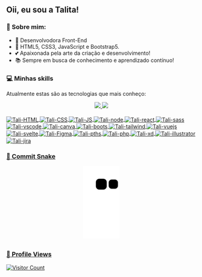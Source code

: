 ## Oii, eu sou a Talita!


### 📘 Sobre mim:
- 🥇  Desenvolvodora Front-End
- 🌱  HTML5, CSS3, JavaScript e Bootstrap5.
- 💕  Apaixonada pela arte da criação e desenvolvimento!
- 📚  Sempre em busca de conhecimento e aprendizado contínuo!


### :computer:  Minhas skills
Atualmente estas são as tecnologias que mais conheço:

<div align="center">
  <a href="https://github.com/TalitaGD">
  <img height="130em" src="https://github-readme-stats.vercel.app/api?username=TalitaGD&show_icons=true&theme=dracula&include_all_commits=true&count_private=true"/>
  <img height="130em" src="https://github-readme-stats.vercel.app/api/top-langs/?username=TalitaGD&layout=compact&langs_count=7&theme=dracula"/></div>

</div>
  <div style="display: inline_block"><br>
  <img align="center" alt="Tali-HTML" height="30" width="40" src="https://cdn.jsdelivr.net/gh/devicons/devicon/icons/html5/html5-original.svg">
  <img align="center" alt="Tali-CSS" height="30" width="40" src="https://cdn.jsdelivr.net/gh/devicons/devicon/icons/css3/css3-original.svg">
  <img align="center" alt="Tali-JS" height="30" width="40" src="https://cdn.jsdelivr.net/gh/devicons/devicon/icons/javascript/javascript-original.svg">
  <img align="center" alt="Tali-node" height="30" width="40" src="https://cdn.jsdelivr.net/gh/devicons/devicon/icons/nodejs/nodejs-original.svg">
  <img align="center" alt="Tali-react" height="30" width="40" src="https://cdn.jsdelivr.net/gh/devicons/devicon/icons/react/react-original.svg">
  <img align="center" alt="Tali-sass" height="30" width="40" src="https://cdn.jsdelivr.net/gh/devicons/devicon/icons/sass/sass-original.svg">
  <img align="center" alt="Tali-vscode" height="30" width="40" src="https://cdn.jsdelivr.net/gh/devicons/devicon/icons/vscode/vscode-original.svg">
  <img align="center" alt="Tali-canva" height="30" width="40" src="https://cdn.jsdelivr.net/gh/devicons/devicon/icons/canva/canva-original.svg">
  <img align="center" alt="Tali-boots" height="30" width="40" src="https://cdn.jsdelivr.net/gh/devicons/devicon/icons/bootstrap/bootstrap-plain.svg" />
  <img align="center" alt="Tali-tailwind" height="30" width="40" src="https://cdn.jsdelivr.net/gh/devicons/devicon/icons/tailwindcss/tailwindcss-plain.svg"/>
  <img align="center" alt="Tali-vuejs" height="30" width="40" src="https://cdn.jsdelivr.net/gh/devicons/devicon/icons/vuejs/vuejs-original.svg" />
  <img align="center" alt="Tali-svelte" height="30" width="40" src="https://cdn.jsdelivr.net/gh/devicons/devicon/icons/svelte/svelte-original.svg" />
    
  <img align="center" alt="Tali-Figma" height="30" width="40" src="https://cdn.jsdelivr.net/gh/devicons/devicon/icons/figma/figma-original.svg">
  <img align="center" alt="Tali-pths" height="30" width="40" src="https://cdn.jsdelivr.net/gh/devicons/devicon/icons/photoshop/photoshop-plain.svg">
  <img align="center" alt="Tali-php" height="30" width="40" src="https://cdn.jsdelivr.net/gh/devicons/devicon/icons/slack/slack-original.svg">  
  <img align="center" alt="Tali-xd" height="30" width="40" src="https://cdn.jsdelivr.net/gh/devicons/devicon/icons/xd/xd-plain.svg" />     
  <img align="center" alt="Tali-illustrator" height="30" width="40" src="https://cdn.jsdelivr.net/gh/devicons/devicon/icons/illustrator/illustrator-plain.svg" />   
  <img align="center" alt="Tali-jira" height="30" width="40" src="https://cdn.jsdelivr.net/gh/devicons/devicon/icons/jira/jira-original.svg" />     
</div>

### :snake:  Commit Snake

<div align="center">
  
   ![Snake animation](https://github.com/TalitaGD/TalitaGD/blob/output/github-contribution-grid-snake.svg) 
   
</div>

##
### :eyes: Profile Views
<p align="center">


![Visitor Count](https://profile-counter.glitch.me/{TalitaGD}/count.svg)
</p>

